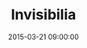---
title:  "Invisibilia"
date:   2015-03-21 09:00:00
categories: podcasts
book-author: "Lulu Miller and Alix Spiegel"
cover-image: http://a4.mzstatic.com/au/r30/Music3/v4/47/27/db/4727db31-a0cc-3567-03ea-2cb0dbd82a8f/cover170x170.jpeg
buy-link: https://itunes.apple.com/au/podcast/invisibilia/id953290300?mt=2
layout: "library-page"

---